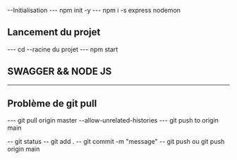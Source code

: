 --Initialisation
--- npm init -y
--- npm i -s express nodemon

## Lancement du projet
--- cd --racine du projet
--- npm start

## SWAGGER && NODE JS

--- 

## Problème de git pull

--- git pull origin master --allow-unrelated-histories
--- git push to origin main

-- git status
-- git add .
-- git commit -m "message"
-- git push ou git push origin main